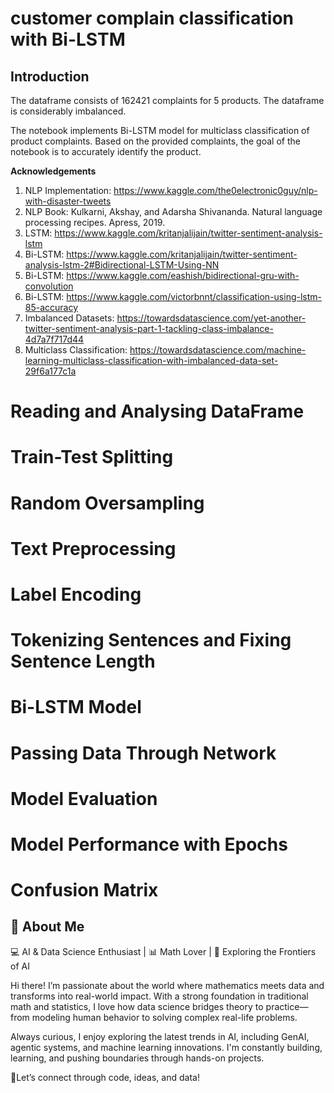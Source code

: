 
# customer complain classification with Bi-LSTM

**Introduction**
-----------------------------
The dataframe consists of 162421 complaints for 5 products. The dataframe is considerably imbalanced.

The notebook implements Bi-LSTM model for multiclass classification of product complaints. Based on the provided complaints, the goal of the notebook is to accurately identify the product.


**Acknowledgements**

1. NLP Implementation: https://www.kaggle.com/the0electronic0guy/nlp-with-disaster-tweets
2. NLP Book: Kulkarni, Akshay, and Adarsha Shivananda. Natural language processing recipes. Apress, 2019.
3. LSTM: https://www.kaggle.com/kritanjalijain/twitter-sentiment-analysis-lstm
4. Bi-LSTM: https://www.kaggle.com/kritanjalijain/twitter-sentiment-analysis-lstm-2#Bidirectional-LSTM-Using-NN
5. Bi-LSTM: https://www.kaggle.com/eashish/bidirectional-gru-with-convolution
6. Bi-LSTM: https://www.kaggle.com/victorbnnt/classification-using-lstm-85-accuracy
7. Imbalanced Datasets: https://towardsdatascience.com/yet-another-twitter-sentiment-analysis-part-1-tackling-class-imbalance-4d7a7f717d44
8. Multiclass Classification: https://towardsdatascience.com/machine-learning-multiclass-classification-with-imbalanced-data-set-29f6a177c1a


# Reading and Analysing DataFrame
# Train-Test Splitting
# Random Oversampling
# Text Preprocessing
# Label Encoding
# Tokenizing Sentences and Fixing Sentence Length
# Bi-LSTM Model
# Passing Data Through Network
# Model Evaluation
# Model Performance with Epochs
# Confusion Matrix

## 🚀 About Me
💻 AI & Data Science Enthusiast | 📊 Math Lover | 🚀 Exploring the Frontiers of AI

Hi there! I’m passionate about the world where mathematics meets data and transforms into real-world impact. With a strong foundation in traditional math and statistics, I love how data science bridges theory to practice—from modeling human behavior to solving complex real-life problems.

Always curious, I enjoy exploring the latest trends in AI, including GenAI, agentic systems, and machine learning innovations. I'm constantly building, learning, and pushing boundaries through hands-on projects.

📍Let’s connect through code, ideas, and data!

